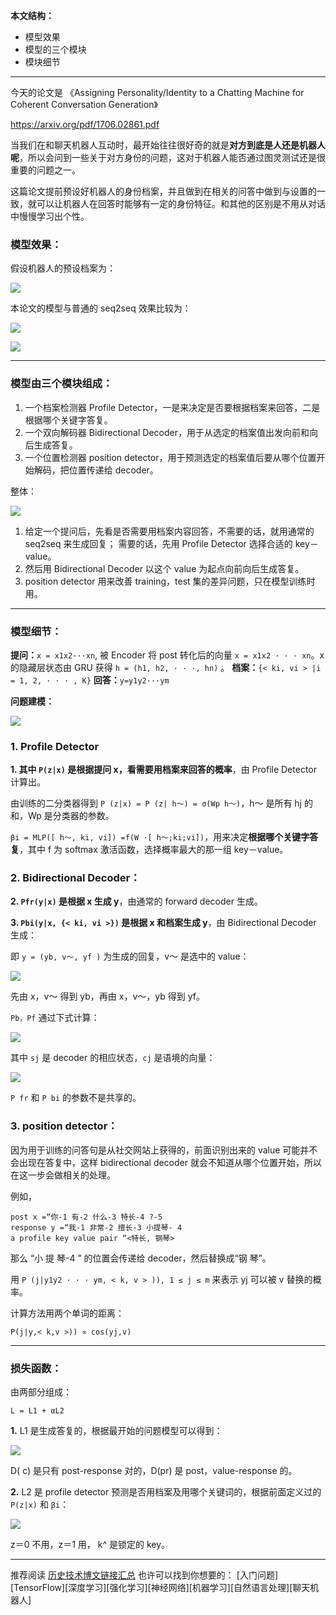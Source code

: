 **本文结构：**

- 模型效果
- 模型的三个模块
- 模块细节

---

今天的论文是 《Assigning Personality/Identity to a Chatting Machine for Coherent Conversation Generation》

https://arxiv.org/pdf/1706.02861.pdf

当我们在和聊天机器人互动时，最开始往往很好奇的就是**对方到底是人还是机器人呢**，所以会问到一些关于对方身份的问题，这对于机器人能否通过图灵测试还是很重要的问题之一。

这篇论文提前预设好机器人的身份档案，并且做到在相关的问答中做到与设置的一致，就可以让机器人在回答时能够有一定的身份特征。和其他的区别是不用从对话中慢慢学习出个性。



### 模型效果：

假设机器人的预设档案为：

![](http://upload-images.jianshu.io/upload_images/1667471-dab212491db72fa5.png?imageMogr2/auto-orient/strip%7CimageView2/2/w/1240)

本论文的模型与普通的 seq2seq 效果比较为：

![](http://upload-images.jianshu.io/upload_images/1667471-3ea79de914671b56.png?imageMogr2/auto-orient/strip%7CimageView2/2/w/1240)

![](http://upload-images.jianshu.io/upload_images/1667471-3c631bd459775372.png?imageMogr2/auto-orient/strip%7CimageView2/2/w/1240)


---

### 模型由三个模块组成：

1. 一个档案检测器 Profile Detector，一是来决定是否要根据档案来回答，二是根据哪个关键字答复。
2. 一个双向解码器 Bidirectional Decoder，用于从选定的档案值出发向前和向后生成答复。
3. 一个位置检测器 position detector，用于预测选定的档案值后要从哪个位置开始解码，把位置传递给 decoder。


整体：

![](http://upload-images.jianshu.io/upload_images/1667471-96471e239754a939.png?imageMogr2/auto-orient/strip%7CimageView2/2/w/1240)

1. 给定一个提问后，先看是否需要用档案内容回答，不需要的话，就用通常的 seq2seq 来生成回复；
需要的话，先用 Profile Detector 选择合适的 key－value。
2. 然后用 Bidirectional Decoder 以这个 value 为起点向前向后生成答复。
3. position detector 用来改善 training，test 集的差异问题，只在模型训练时用。

---

### 模型细节：

**提问：**`x = x1x2···xn`, 被 Encoder 将 post 转化后的向量 `x = x1x2 · · · xn`。x 的隐藏层状态由 GRU 获得 `h = (h1, h2, · · ·, hn)` 。
**档案：**`{< ki, vi > |i = 1, 2, · · · , K}`
**回答：**`y=y1y2···ym`

**问题建模：**

![](http://upload-images.jianshu.io/upload_images/1667471-d7b2ed7d8af14104.png?imageMogr2/auto-orient/strip%7CimageView2/2/w/1240)

### 1. Profile Detector

**1. 其中 `P(z|x)` 是根据提问 x，看需要用档案来回答的概率**，由 Profile Detector 计算出。

由训练的二分类器得到 `P (z|x) = P (z| h～) = σ(Wp h～)`，h～ 是所有 hj 的和，Wp 是分类器的参数。

`βi = MLP([ h～, ki, vi]) =f(W ·[ h～;ki;vi])`，用来决定**根据哪个关键字答复**，其中 f 为 softmax 激活函数，选择概率最大的那一组 key－value。

### 2. Bidirectional Decoder：

**2. `Pfr(y|x)` 是根据 x 生成 y**，由通常的 forward decoder 生成。

**3. `Pbi(y|x, {< ki, vi >})`  是根据 x 和档案生成 y**，由 Bidirectional Decoder 生成：

即 `y = (yb, v～, yf )` 为生成的回复，v～ 是选中的 value：

![](http://upload-images.jianshu.io/upload_images/1667471-057c4dd631d3919f.png?imageMogr2/auto-orient/strip%7CimageView2/2/w/1240)

先由 x，v～ 得到 yb，再由 x，v～，yb 得到 yf。

`Pb，Pf` 通过下式计算：

![](http://upload-images.jianshu.io/upload_images/1667471-2e1ca75b19261e45.png?imageMogr2/auto-orient/strip%7CimageView2/2/w/1240)

其中 `sj` 是 decoder 的相应状态，`cj` 是语境的向量：


![](http://upload-images.jianshu.io/upload_images/1667471-1af6dcf862fbc834.png?imageMogr2/auto-orient/strip%7CimageView2/2/w/1240)

`P fr` 和 `P bi` 的参数不是共享的。


### 3. position detector：

因为用于训练的问答句是从社交网站上获得的，前面识别出来的 value 可能并不会出现在答复中，这样 bidirectional decoder 就会不知道从哪个位置开始，所以在这一步会做相关的处理。

例如，

```
post x =“你-1 有-2 什么-3 特长-4 ?-5 
response y =“我-1 非常-2 擅长-3 小提琴- 4
a profile key value pair “<特长, 钢琴>
```

那么 “小 提 琴-4 ” 的位置会传递给  decoder，然后替换成“钢 琴”。

用 `P (j|y1y2 · · · ym, < k, v > )), 1 ≤ j ≤ m` 来表示 yj 可以被 v 替换的概率。

计算方法用两个单词的距离：

`P(j|y,< k,v >)) ∝ cos(yj,v) `

---

### 损失函数：

由两部分组成：

`L = L1 + αL2`

**1.** L1 是生成答复的，根据最开始的问题模型可以得到：

![](http://upload-images.jianshu.io/upload_images/1667471-d12c5a9815abe1d0.png?imageMogr2/auto-orient/strip%7CimageView2/2/w/1240)

D( c) 是只有 post-response 对的，D(pr) 是 post，value-response 的。

**2.** L2 是 profile detector 预测是否用档案及用哪个关键词的，根据前面定义过的 `P(z|x)`  和 `βi`：

![](http://upload-images.jianshu.io/upload_images/1667471-7358666955a43728.png?imageMogr2/auto-orient/strip%7CimageView2/2/w/1240)

z＝0 不用，z＝1 用， k^ 是锁定的 key。

---
推荐阅读
[历史技术博文链接汇总](http://blog.csdn.net/aliceyangxi1987/article/details/71911003)
也许可以找到你想要的：
[入门问题][TensorFlow][深度学习][强化学习][神经网络][机器学习][自然语言处理][聊天机器人]
